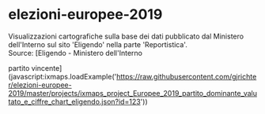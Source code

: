 # elezioni-europee-2019

Visualizzazioni cartografiche sulla base dei dati pubblicato dal Ministero dell'Interno sul sito 'Eligendo' nella parte 'Reportistica'.<br>
Source: [Eligendo - Ministero dell'Interno



partito vincente](javascript:ixmaps.loadExample('https://raw.githubusercontent.com/gjrichter/elezioni-europee-2019/master/projects/ixmaps_project_Europee_2019_partito_dominante_valutato_e_ciffre_chart_eligendo.json?id=123'))


